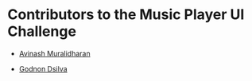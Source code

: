 # Contributors to the Music Player UI Challenge

- [Avinash Muralidharan](https://github.com/avi7501)

- [Godnon Dsilva](https://github.com/godnondsilva)

